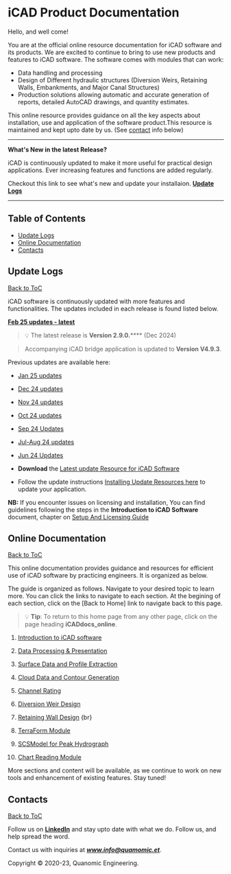 # iCAD Product Documentation


Hello, and well come!

You are at the official online resource documentation for iCAD software and its products. We are excited to continue to bring to use new products and features to iCAD software. The software comes with modules that can work:
- Data handling and processing
- Design of Different hydraulic structures (Diversion Weirs, Retaining Walls, Embankments, and Major Canal Structures)
- Production solutions allowing automatic and accurate generation of reports, detailed AutoCAD drawings, and quantity estimates.

This online resource provides guidance on all the key aspects about installation, use and application of the software product.This resource is maintained and kept upto date by us. (See [contact](#contacts)  info below)

---
**What's New in the latest Release?**

iCAD is continuously updated to make it more useful for practical design applications. Ever increasing features and functions are added regularly.

Checkout this link to see what's new and update your installaion. [**Update Logs**](#update-logs)

---

## Table of Contents

<!--TOC-->
  - [Update Logs](#update-logs)
  - [Online Documentation](#online-documentation)
  - [Contacts](#contacts)
<!--/TOC-->


## Update Logs
[Back to ToC](#table-of-contents)

iCAD software is continuously updated with more features and functionalities. The updates included in each release is found listed below.

[**Feb 25 updates - latest**](Updates/Update_Feb25/Update_Feb25.md)

> :bulb: The latest release is **Version 2.9.0.****** (Dec 2024)

> Accompanying iCAD bridge application is updated to **Version V4.9.3**.


Previous updates are available here:

- [Jan 25 updates](Updates/Update_Jan25/Update_Jan25.md)

- [Dec 24 updates](Updates/Update_Dec24/Update_Dec24.md)


- [Nov 24 updates](Updates/Update_Nov24/Update_Nov24.md)

- [Oct 24 updates](Updates/Update_Oct24/Update_Oct24.md)

- [Sep 24 Updates](Updates/Update_Sep24/Update_Sep24.md)

- [Jul-Aug 24 updates](Updates/Update_Jul24/Update_Jul24.md)

- [Jun 24 Updates](Updates/Update_Jun24/Update_Jun24.md)




* **Download** the [Latest update Resource for iCAD Software](https://drive.google.com/uc?export=download&id=1mSZVIIXOgk0yGErVAzAHIH8eWm1x0gZ6)


* Follow the update instructions [Installing Update Resources here](SetupAndLicensingGuide/setupguide.md#installing-update-resources) to update your application. 

**NB:** If you encounter issues on licensing and installation, You can find guidelines following the steps in the **Introduction to iCAD Software** document, chapter on [Setup And Licensing Guide](SetupAndLicensingGuide/setupguide.md#installation-and-setup-guide)

## Online Documentation
[Back to ToC](#table-of-contents)

This online documentation provides guidance and resources for efficient use of iCAD software by practicing engineers. It is organized as below.



The guide is organized as follows. Navigate to your desired topic to learn more. You can click the links to navigate to each section. At the begining of each section, click on the [Back to Home] link to navigate back to this page.

> :bulb: **Tip**: To return to this home page from any other page, click on the page heading **iCADdocs_online**.


1. [Introduction to iCAD software](IntroductionToiCAD/Introduction_to_iCAD.md)

1. [Data Processing & Presentation](DataProcessing/DataProcessing.md)

1. [Surface Data and Profile Extraction](SurfaceDataProcessing/Surface_modelling_and_interpolation.md)

1. [Cloud Data and Contour Generation](CloudContour/CloudContour.md)

1. [Channel Rating](ChannelRatingWSPRO/ChannelRate_WSPRO.md)

1. [Diversion Weir Design](DiversionWeirDesign/DiversionWeirDesign.md)

1. [Retaining Wall Design](RetainingWallDesign/RetainingWallDesign.md) {br}

1. [TerraForm Module](TerraForm/TerraForm.md)

1. [SCSModel for Peak Hydrograph](SCSModel/scsmodel.md)

1. [Chart Reading Module](ChartRead/ChartRead.md)


More sections and content will be available, as we continue to work on new tools and enhancement of existing features. Stay tuned!






## Contacts
[Back to ToC](#table-of-contents)

Follow us on [**LinkedIn**](https://www.linkedin.com/company/quanomic-ites/) and stay upto date with what we do. Follow us, and help spread the word.

Contact us with inquiries at ***www.info@quamomic.et***.

Copyright &copy; 2020-23, Quanomic Engineering.
